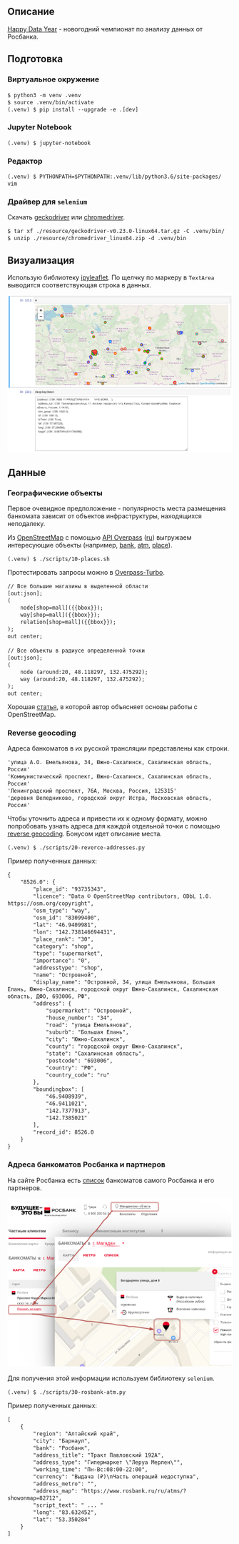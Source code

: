 ## Описание

[Happy Data Year](https://boosters.pro/champ_21) - новогодний чемпионат по
анализу данных от Росбанка.

## Подготовка

### Виртуальное окружение

    $ python3 -m venv .venv
    $ source .venv/bin/activate
    (.venv) $ pip install --upgrade -e .[dev]

### Jupyter Notebook

    (.venv) $ jupyter-notebook

### Редактор

    (.venv) $ PYTHONPATH=$PYTHONPATH:.venv/lib/python3.6/site-packages/ vim

### Драйвер для `selenium`

Скачать [geckodriver](https://github.com/mozilla/geckodriver/releases)
 или [chromedriver](https://sites.google.com/a/chromium.org/chromedriver/downloads).

    $ tar xf ./resource/geckodriver-v0.23.0-linux64.tar.gz -C .venv/bin/
    $ unzip ./resource/chromedriver_linux64.zip -d .venv/bin

## Визуализация

Использую библиотеку [ipyleaflet](https://github.com/jupyter-widgets/ipyleaflet). По щелчку
по маркеру в `TextArea` выводится соответствующая строка в данных.

![Визуализация местоположения](docs/figures/map.png?raw=true "Визуализация местоположения")

## Данные

### Географические объекты

Первое очевидное предположение - популярность места размещения банкомата зависит
от объектов инфраструктуры, находящихся неподалеку.

Из [OpenStreetMap](https://www.openstreetmap.org) с помощью
[API Overpass](https://wiki.openstreetmap.org/wiki/Overpass_API/Overpass_API_by_Example)
([ru](https://wiki.openstreetmap.org/wiki/RU:Overpass_API/Language_Guide))
выгружаем интересующие объекты (например, [bank](https://wiki.openstreetmap.org/wiki/Tag:amenity%3Dbank),
[atm](https://wiki.openstreetmap.org/wiki/RU:Tag:amenity%3Datm), [place](https://wiki.openstreetmap.org/wiki/RU:Key:place)).

    (.venv) $ ./scripts/10-places.sh

Протестировать запросы можно в [Overpass-Turbo](https://overpass-turbo.eu/).

    // Все большие магазины в выделенной области
    [out:json];
    (
        node[shop=mall]({{bbox}});
        way[shop=mall]({{bbox}});
        relation[shop=mall]({{bbox}});
    );
    out center;

    // Все объекты в радиусе определенной точки
    [out:json];
    (
        node (around:20, 48.118297, 132.475292);
        way (around:20, 48.118297, 132.475292);
    );
    out center;

Хорошая [статья](https://janakiev.com/blog/openstreetmap-with-python-and-overpass-api/), в которой автор объясняет основы работы с OpenStreetMap.

### Reverse geocoding

Адреса банкоматов в их русской трансляции представлены как строки.

    'улица А.О. Емельянова, 34, Южно-Сахалинск, Сахалинская область, Россия'
    'Коммунистический проспект, Южно-Сахалинск, Сахалинская область, Россия'
    'Ленинградский проспект, 76А, Москва, Россия, 125315'
    'деревня Веледниково, городской округ Истра, Московская область, Россия'

Чтобы уточнить адреса и привести их к одному формату, можно попробовать узнать
адреса для каждой отдельной точки с помощью [reverse geocoding](https://nominatim.openstreetmap.org/reverse?format=jsonv2&lat=46.9409981&lon=142.738146694431).
Бонусом идет описание места.

    (.venv) $ ./scripts/20-reverce-addresses.py

Пример полученных данных:

```json5
{
    "8526.0": {
        "place_id": "93735343",
        "licence": "Data © OpenStreetMap contributors, ODbL 1.0. https://osm.org/copyright",
        "osm_type": "way",
        "osm_id": "83099400",
        "lat": "46.9409981",
        "lon": "142.738146694431",
        "place_rank": "30",
        "category": "shop",
        "type": "supermarket",
        "importance": "0",
        "addresstype": "shop",
        "name": "Островной",
        "display_name": "Островной, 34, улица Емельянова, Большая Елань, Южно-Сахалинск, городской округ Южно-Сахалинск, Сахалинская область, ДФО, 693006, РФ",
        "address": {
            "supermarket": "Островной",
            "house_number": "34",
            "road": "улица Емельянова",
            "suburb": "Большая Елань",
            "city": "Южно-Сахалинск",
            "county": "городской округ Южно-Сахалинск",
            "state": "Сахалинская область",
            "postcode": "693006",
            "country": "РФ",
            "country_code": "ru"
        },
        "boundingbox": [
            "46.9408939",
            "46.9411021",
            "142.7377913",
            "142.7385021"
        ],
        "record_id": 8526.0
    }
}
```

### Адреса банкоматов Росбанка и партнеров

На сайте Росбанка есть [список](https://www.rosbank.ru/ru/atms/) банкоматов
самого Росбанка и его партнеров.

![Местоположение банкоматов](docs/figures/rosbank.png?raw=true "Местоположение банкоматов")

Для получения этой информации используем библиотеку `selenium`.

    (.venv) $ ./scripts/30-rosbank-atm.py

Пример полученных данных:

```json5
[
    {
        "region": "Алтайский край",
        "city": "Барнаул",
        "bank": "Росбанк",
        "address_title": "Тракт Павловский 192А",
        "address_type": "Гипермаркет \"Леруа Мерлен\"",
        "working_time": "Пн-Вс:08:00-22:00",
        "currency": "Выдача (₽)\nЧасть операций недоступна",
        "address_metro": "",
        "address_map": "https://www.rosbank.ru/ru/atms/?showonmap=82712",
        "script_text": " ... "
        "long": "83.632452",
        "lat": "53.350284"
    }
]
```

